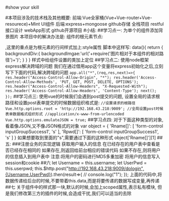 #show your skill


#本项目涉及的技术栈及其他概要:
    前端:Vue全家桶(Vue+Vue-router+Vue-resourece)+Mint UI组件
    后端:express+mongoose
    github存储
    全栈项目
    restful接口设计
    webApp形式
    github开源项目
#小结:
   ##学习点一:
      为单个的组件添加背景图片
      本项目中的解决办法是:
      组件的根元素节点:<div class="login" :style="">,这里的重点是为根元素的行间样式加上:style属性
      脚本中这样写:
                data(){
                    return {
                        backgroundDiv:{
                            backgroundImgae:'url('+require('图片相对于本组件的相对路径')+')';
                        }
                    }
                }
      样式中给组件设置的类加上定位
   ##学习点二:
      使用node框架express解决跨域的问题
      我们在通过借用app这个变量将express初始化之后,立刻写下下面的代码,解决跨域的问题
        `app.all("*",(req,res,next)=>{
            res.header("Access-Control-Allow-Origin", "*");
            res.header('Access-Control-Allow-Methods', 'PUT, GET, POST, DELETE, OPTIONS');
            res.header("Access-Control-Allow-Headers", "X-Requested-With");
            res.header('Access-Control-Allow-Headers', 'Content-Type');
            next();
        });`
   ##学习点三:
      使用vue的时候我们会遇到post提交的问题,
      设置全局的请求根路径和设置post表单提交的时候数据组织格式是:
      `//设置请求的根路径
        Vue.http.options.root = 'http://192.168.43.218:9009';
        //全局设置post时候表单数据格式组织形式
        //application/x-www-from-urlencoded
        Vue.http.options.emulateJSON = true;`
   ##学习点四:
      对于下面这种类型的对象,看着像JSON,又不像JSON格式的对象
      var object = { 'Rname[]': [ 'form-control inputGroupSuccess1', 's' ],
                        'Rpwd[]': [ 'form-control inputGroupSuccess1', 's' ] }
      如果想要取到里面的"s",需要通过下面的这种形式
      object['Rname[]'][1]
   ##五:
     ###注册业务的实现逻辑
        获取用户输入的信息
        在已经存在的用户表中查看是否已经存在相同的
        如果存在,则返回给前台相应的错误代码
        如果不存在,则将用户的信息插入到用户表中
           注意:将用户的密码进行MD5多重加密
           将用户的信息写入session和cookie
   ##六
      let Username = this.username;
                let UserPwd = this.userpwd;
                this.$http.post("http://192.168.43.218:9009/dologin",{Username,UserPwd}).then(result=>{
                    // console.log("1");
            });
      上面的代码中,将数据传递给后台的时候,不要带着this.data,而是将要传递的数据写成变量,再传递
   ##七
      关于组件中的样式那一块,默认的时候,会加上scoped属性,表示私有模块,
      但是我们修改第三方的插件的时候,会造成干扰,我们可以适当的去除
